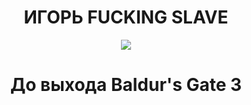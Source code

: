 <h1 align='center'> ИГОРЬ FUCKING SLAVE </h1>
<p align="center">
  <img src="https://github.com/romper008/bg3timer/blob/main/billy.gif?raw=true" />
</p>
<h1 align='center'> До выхода Baldur's Gate 3 </h1>
<script src="//megatimer.ru/get/09c2d01e50ad75b903080fe9b44ef416.js"></script>
<audio ref='themeSong' src="https://github.com/romper008/bg3timer/blob/main/bg3.mp3?raw=true" autoPlay loop></audio>

